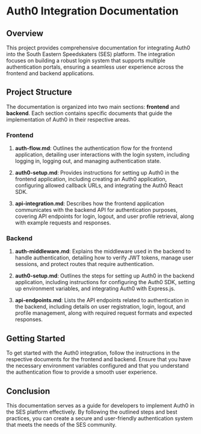 # Auth0 Integration Documentation

## Overview

This project provides comprehensive documentation for integrating Auth0 into the South Eastern Speedskaters (SES) platform. The integration focuses on building a robust login system that supports multiple authentication portals, ensuring a seamless user experience across the frontend and backend applications.

## Project Structure

The documentation is organized into two main sections: **frontend** and **backend**. Each section contains specific documents that guide the implementation of Auth0 in their respective areas.

### Frontend

1. **auth-flow.md**: Outlines the authentication flow for the frontend application, detailing user interactions with the login system, including logging in, logging out, and managing authentication state.

2. **auth0-setup.md**: Provides instructions for setting up Auth0 in the frontend application, including creating an Auth0 application, configuring allowed callback URLs, and integrating the Auth0 React SDK.

3. **api-integration.md**: Describes how the frontend application communicates with the backend API for authentication purposes, covering API endpoints for login, logout, and user profile retrieval, along with example requests and responses.

### Backend

1. **auth-middleware.md**: Explains the middleware used in the backend to handle authentication, detailing how to verify JWT tokens, manage user sessions, and protect routes that require authentication.

2. **auth0-setup.md**: Outlines the steps for setting up Auth0 in the backend application, including instructions for configuring the Auth0 SDK, setting up environment variables, and integrating Auth0 with Express.js.

3. **api-endpoints.md**: Lists the API endpoints related to authentication in the backend, including details on user registration, login, logout, and profile management, along with required request formats and expected responses.

## Getting Started

To get started with the Auth0 integration, follow the instructions in the respective documents for the frontend and backend. Ensure that you have the necessary environment variables configured and that you understand the authentication flow to provide a smooth user experience.

## Conclusion

This documentation serves as a guide for developers to implement Auth0 in the SES platform effectively. By following the outlined steps and best practices, you can create a secure and user-friendly authentication system that meets the needs of the SES community.